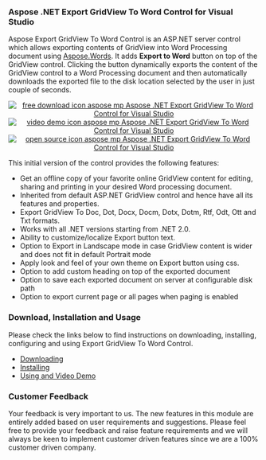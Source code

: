 <div>
<h3>Aspose .NET Export GridView To Word Control for Visual Studio</h3>
<p>Aspose Export GridView To Word Control is an ASP.NET server control which allows exporting contents of GridView into Word Processing document using <a href="https://products.aspose.com/words/net" rel="nofollow">Aspose.Words</a>. It adds <strong>Export to Word</strong> button on top of the GridView control. Clicking the button dynamically exports the content of the GridView control to a Word Processing document and then automatically downloads the exported file to the disk location selected by the user in just couple of seconds.</p>
<div>
<p style="text-align: center;"><a title="Free Download - Aspose .NET Export GridView To Word Control" href="https://asposevs.codeplex.com/releases/view/615878"><img title="Free Download - Aspose .NET Export GridView To Word Control" src="https://cdn.aspose.com/Images/marketplace/free-download-icon-aspose-mp.png" alt="free download icon aspose mp Aspose .NET Export GridView To Word Control for Visual Studio" /></a><a title="Video Demo - Aspose .NET Export GridView To Word Control" href="https://www.youtube.com/watch?v=IGNmXtZC3N4"><img title="Video Demo - Aspose .NET Export GridView To Word Control" src="https://cdn.aspose.com/Images/marketplace/video-demo-icon-aspose-mp.png" alt="video demo icon aspose mp Aspose .NET Export GridView To Word Control for Visual Studio" /></a><a title="Source Code - Aspose .NET Export GridView To Word Control" href="https://asposevs.codeplex.com/SourceControl/latest"><img title="Source Code - Aspose .NET Export GridView To Word Control" src="https://cdn.aspose.com/Images/marketplace/open-source-icon-aspose-mp.png" alt="open source icon aspose mp Aspose .NET Export GridView To Word Control for Visual Studio" /></a></p>
<p>This initial version of the control provides the following features:</p>
<ul>
<li>Get an offline copy of your favorite online GridView content for editing, sharing and printing in your desired Word processing document.</li>
<li>Inherited from default ASP.NET GridView control and hence have all its features and properties.</li>
<li>Export GridView To Doc, Dot, Docx, Docm, Dotx, Dotm, Rtf, Odt, Ott and Txt formats.</li>
<li>Works with all .NET versions starting from .NET 2.0.</li>
<li>Ability to customize/localize Export button text.</li>
<li>Option to Export in Landscape mode in case GridView content is wider and does not fit in default Portrait mode</li>
<li>Apply look and feel of your own theme on Export button using css.</li>
<li>Option to add custom heading on top of the exported document</li>
<li>Option to save each exported document on server at configurable disk path</li>
<li>Option to export current page or all pages when paging is enabled</li>
</ul>
<h3>Download, Installation and Usage</h3>
<p>Please check the links below to find instructions on downloading, installing, configuring and using Export GridView To Word Control.</p>
<ul>
<li><a href="https://docs.aspose.com/display/wordsnet/Visual+Studio+Export+GridView+To+Word+Control#VisualStudioExportGridViewToWordControl-Downloading">Downloading </a></li>
<li><a href="https://docs.aspose.com/display/wordsnet/Visual+Studio+Export+GridView+To+Word+Control#VisualStudioExportGridViewToWordControl-Installing">Installing </a></li>
<li><a href="https://docs.aspose.com/display/wordsnet/Visual+Studio+Export+GridView+To+Word+Control#VisualStudioExportGridViewToWordControl-Using">Using and Video Demo</a></li>
</ul>
</div>
<h3>Customer Feedback</h3>
<p>Your feedback is very important to us. The new features in this module are entirely added based on user requirements and suggestions. Please feel free to provide your feedback and raise feature requirements and we will always be keen to implement customer driven features since we are a 100% customer driven company.</p>
</div>
